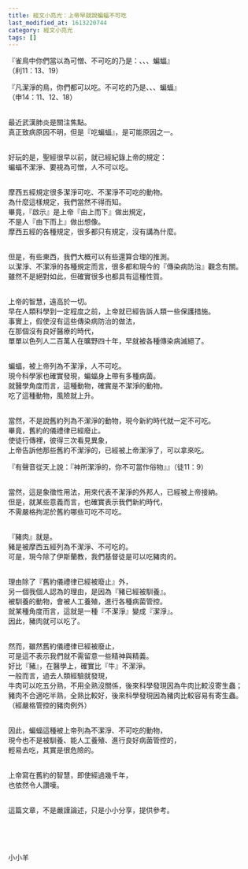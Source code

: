 ```yaml
---
title: 經文小亮光：上帝早就說蝙蝠不可吃
last_modified_at: 1613220744
category: 經文小亮光
tags: []
---
```


<p>『雀鳥中你們當以為可憎、不可吃的乃是：、、、蝙蝠』<br>
（利11：13、19）</p>

<p>『凡潔淨的鳥，你們都可以吃。不可吃的乃是、、、蝙蝠』<br>
（申14：11、12、18）</p>

<p><br>
最近武漢肺炎是關注焦點。<br>
真正致病原因不明，但是『吃蝙蝠』，是可能原因之一。</p>

<p><br>
好玩的是，聖經很早以前，就已經紀錄上帝的規定：<br>
蝙蝠不潔淨、要視為可憎，人不可以吃。</p>

<p><br>
摩西五經規定很多潔淨可吃、不潔淨不可吃的動物。<br>
為什麼這樣規定，我們當然不得而知。<br>
畢竟，『啟示』是上帝『由上而下』做出規定，<br>
不是人『由下而上』做出想像。<br>
摩西五經的各種規定，很多都只有規定，沒有講為什麼。</p>

<p><br>
但是，有些東西，我們大概可以有些還算合理的推測。<br>
以潔淨、不潔淨的各種規定而言，很多都和現今的『傳染病防治』觀念有關。<br>
雖然不是絕對如此，但確實很多也都具有這種性質。</p>

<p><br>
上帝的智慧，遠高於一切。<br>
早在人類科學到一定程度之前，上帝就已經告訴人類一些保護措施。<br>
事實上，假使沒有這些傳染病防治的做法，<br>
在那個沒有良好醫療的時代，<br>
單單以色列人二百萬人在曠野四十年，早就被各種傳染病滅絕了。</p>

<p><br>
蝙蝠，被上帝列為不潔淨，人不可吃。<br>
現今科學家也確實發現，蝙蝠身上帶有多種病菌。<br>
就醫學角度而言，這種動物，確實是不潔淨的動物。<br>
吃了這種動物，風險就上升。</p>

<p><br>
當然，不是說舊約列為不潔淨的動物，現今新約時代就一定不可吃。<br>
畢竟，舊約的儀禮律已經廢止。<br>
使徒行傳裡，彼得三次看見異象，<br>
上帝告訴他那些舊約不潔淨的，已經被上帝潔淨了，可以拿來吃。</p>

<p>『有聲音從天上說：『神所潔淨的，你不可當作俗物』』（徒11：9）</p>

<p><br>
當然，這是象徵性用法，用來代表不潔淨的外邦人，已經被上帝接納。<br>
但是，就某些意義而言，也確實表示我們新約時代，<br>
不需嚴格拘泥於舊約哪些可吃不可吃。</p>

<p><br>
『豬肉』就是。<br>
豬是被摩西五經列為不潔淨、不可吃的。<br>
可是，現今除了伊斯蘭教，我們基督徒是可以吃豬肉的。</p>

<p><br>
理由除了『舊約儀禮律已經被廢止』外，<br>
另一個我個人認為的理由，是因為『豬已經被馴養』。<br>
被馴養的動物，會被人工養殖，進行各種病菌管控。<br>
就某種角度而言，這就是一種『不潔淨』變成『潔淨』。<br>
因此，豬肉就可以吃了。</p>

<p><br>
然而，雖然舊約儀禮律已經被廢止，<br>
可是這不表示我們就不需留意一些精神與精義。<br>
好比『豬』，在醫學上，確實比『牛』不潔淨。<br>
一般而言，過去人類經驗就發現，<br>
牛肉可以吃五分熟，不用全熟沒關係，後來科學發現因為牛肉比較沒寄生蟲；<br>
豬肉不合適吃半熟，全熟比較好，後來科學發現因為豬肉比較容易有寄生蟲。<br>
（經嚴格管控的豬肉例外）</p>

<p><br>
因此，蝙蝠這種被上帝列為不潔淨、不可吃的動物，<br>
現今也不是被馴養、能人工養殖、進行良好病菌管控的，<br>
輕易去吃，其實是很危險的。</p>

<p><br>
上帝寫在舊約的智慧，即使經過幾千年，<br>
也依然令人讚嘆。</p>

<p><br>
這篇文章，不是嚴謹論述，只是小小分享，提供參考。</p>

<p>&nbsp;</p>

<p>&nbsp;</p>

<p>小小羊</p>

<p>&nbsp;</p>

